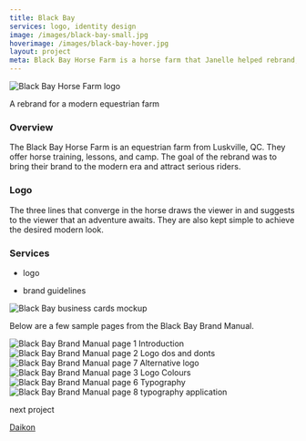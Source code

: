 ```yaml
---
title: Black Bay
services: logo, identity design
image: /images/black-bay-small.jpg
hoverimage: /images/black-bay-hover.jpg
layout: project
meta: Black Bay Horse Farm is a horse farm that Janelle helped rebrand, which included a logo and brand guidelines.
---
```


<img class="img-flex load-hidden" src="{{ site.baseurl }}/images/black-bay-logo.png" alt="Black Bay Horse Farm logo"/>

<div class="text-center pad-top-more gutter-custom">
  <p class="big">A rebrand for a modern equestrian farm</p>
</div>

<div class="grid push project-text">
  <div class="unit xs-1 m-3-4">
    <h3>Overview</h3>
    <p class="pad-r push">The Black Bay Horse Farm is an equestrian farm from Luskville, QC. They offer horse training, lessons, and camp. The goal of the rebrand was to bring their brand to the modern era and attract serious riders.</p>
    <h3>Logo</h3>
    <p class="pad-r push">The three lines that converge in the horse draws the viewer in and suggests to the viewer that an adventure awaits. They are also kept simple to achieve the desired modern look.</p>
  </div>
  <aside class="unit xs-1 m-1-4">
    <h3>Services</h3>
    <ul class="list-group">
      <li><p class="push-none">logo</p></li>
      <li><p class="push-none">brand guidelines</p></li>
    </ul>
  </aside>
</div>

<div class="gutter-custom">
  <img class="img-flex load-hidden drop-shadow push" src="{{ site.baseurl }}/images/bb-biz-card-mockup.jpg" alt="Black Bay business cards mockup"/>
  <p class="project-text">Below are a few sample pages from the Black Bay Brand Manual.</p>
  <img class="img-flex load-hidden drop-shadow push" src="{{ site.baseurl }}/images/black-bay-manual-1.jpg" alt="Black Bay Brand Manual page 1 Introduction"/>
  <img class="img-flex load-hidden drop-shadow push" src="{{ site.baseurl }}/images/black-bay-manual-2.jpg" alt="Black Bay Brand Manual page 2 Logo dos and donts"/>
  <img class="img-flex load-hidden drop-shadow push" src="{{ site.baseurl }}/images/black-bay-manual-7.jpg" alt="Black Bay Brand Manual page 7 Alternative logo"/>
  <img class="img-flex load-hidden drop-shadow push" src="{{ site.baseurl }}/images/black-bay-manual-3.jpg" alt="Black Bay Brand Manual page 3 Logo Colours"/>
  <img class="img-flex load-hidden drop-shadow push" src="{{ site.baseurl }}/images/black-bay-manual-6.jpg" alt="Black Bay Brand Manual page 6 Typography"/>
  <img class="img-flex load-hidden drop-shadow push" src="{{ site.baseurl }}/images/black-bay-manual-11.jpg" alt="Black Bay Brand Manual page 8 typography application"/>
</div>

<div class="text-center pad-top-more push-more">
  <p class="big push-none">next project</p>
  <a class="big link-underline" href="{{ site.baseurl }}/projects/04-daikon/">Daikon</a>
</div>
